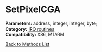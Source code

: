 # SetPixelCGA

**Parameters:** address, integer, integer, byte;  
**Category:** [IRQ routines](../categories/irq_routines.md)  
**Compatibility:** X86, M1ARM  


[Back to Methods List](../../SUMMARY.md)
